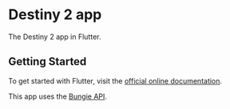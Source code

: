 # Destiny 2 app

The Destiny 2 app in Flutter.

## Getting Started

To get started with Flutter, visit the [official online documentation](https://docs.flutter.dev).

This app uses the [Bungie API](https://bungie-net.github.io/multi/index.html).